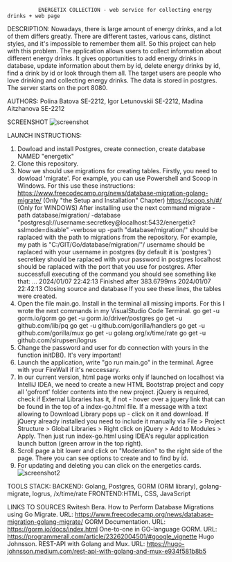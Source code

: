               ENERGETIX COLLECTION - web service for collecting energy drinks + web page 
DESCRIPTION: Nowadays, there is large amount of energy drinks, and a lot of them differs greatly. There are different tastes, various cans, distinct styles, and it's impossible to remember them 
all!. So this project can help with this problem. The application allows users to collect information about different energy drinks. It gives opportunities to add energy drinks in database, 
update information about them by id, delete energy drinks by id, find a drink by id or look through them all. The target users are people who love drinking and collecting energy drinks.
The data is stored in postgres. The server starts on the port 8080.

AUTHORS: Polina Batova SE-2212, Igor Letunovskii SE-2212, Madina Aitzhanova SE-2212

SCREENSHOT
![screenshot](https://github.com/PollyBreak/Golang-energetics-collection/assets/88556120/fb781850-c834-4984-b686-1bdf3951254d)


LAUNCH INSTRUCTIONS:
  1. Dowload and install Postgres, create connection, create database NAMED "energetix"
  2. Clone this repository.
  3. Now we should use migrations for creating tables. Firstly, you need to dowload 'migrate'. For example, you can use Powershell and Scoop in Windows. For this use these instructions:
       https://www.freecodecamp.org/news/database-migration-golang-migrate/ (Only "the Setup and Installation" Chapter)
       https://scoop.sh/#/ (Only for WINDOWS)
     After installing use the next command
         migrate -path database/migration/ -database "postgresql://username:secretkey@localhost:5432/energetix?sslmode=disable" -verbose up
     -path "database/migration/" should be raplaced with the path to migrations from the repository. For example, my path is "C:/GIT/Go/database/migration/"/
     username should be raplaced with your username in postgres (by default it is 'postgres')
     secretkey should be raplaced with your password in postgres
     localhost should be raplaced with the port that you use for postgres.
     After successfull executing of the command you should see something like that:
        ...
        2024/01/07 22:42:13 Finished after 383.6799ms
        2024/01/07 22:42:13 Closing source and database
     If you see these lines, the tables were created.
  4. Open the file main.go. Install in the terminal all missing imports. For this I wrote the next commands in my VisualStudio Code Terminal.
        go get -u gorm.io/gorm 
        go get -u gorm.io/driver/postgres
        go get -u github.com/lib/pq
        go get -u github.com/gorilla/handlers
        go get -u github.com/gorilla/mux
        go get -u golang.org/x/time/rate
        go get -u github.com/sirupsen/logrus
  6. Change the password and user for db connection with yours in the function initDB(). It's very important!
  7. Launch the application, write "go run main.go" in the terminal. Agree with your FireWall if it's neccessary.
  8. In our current version, html page works only if launched on localhost via IntelliJ IDEA, we need to create a new HTML Bootstrap project and copy all 'gofront' folder contents into the new project. jQuery is required, check if External Libraries has it, if not - hover over a jquery link that can be found in the top of a index-go.html file. If a message with a text allowing to Download Library pops up - click on it and download. If jQuery already installed you need to include it manually via File > Project Structure > Global Libraries > Right click on jQuery > Add to Modules > Apply. Then just run index-go.html using IDEA's regular application launch button (green arrow in the top right).
  9. Scroll page a bit lower and click on "Moderation" to the right side of the page. There you can see options to create and to find by id.
  10. For updating and deleting you can click on the energetics cards.
     ![screenshot2](https://github.com/PollyBreak/Golang-energetics-collection/assets/88556120/6c63c443-c7aa-4427-a9f5-264b5235ecdf)



       
TOOLS STACK: 
  BACKEND: Golang, Postgres, GORM (ORM library), golang-migrate, logrus, /x/time/rate
  FRONTEND:HTML, CSS, JavaScript

LINKS TO SOURCES
  Rwitesh Bera. How to Perform Database Migrations using Go Migrate. URL: https://www.freecodecamp.org/news/database-migration-golang-migrate/ 
  GORM Documentation. URL: https://gorm.io/docs/index.html
  One-to-one in GO-language GORM. URL: https://programmerall.com/article/23262004501/#google_vignette
  Hugo Johnsson. REST-API with Golang and Mux. URL: https://hugo-johnsson.medium.com/rest-api-with-golang-and-mux-e934f581b8b5



